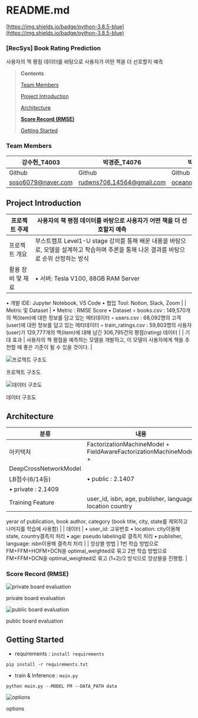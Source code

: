 # README.md

[https://img.shields.io/badge/python-3.8.5-blue](https://img.shields.io/badge/python-3.8.5-blue)

### **[RecSys] Book Rating Prediction**

사용자의 책 평점 데이터를 바탕으로 사용자가 어떤 책을 더 선호할지 예측

> **Contents**
> 
> 
> [Team Members](https://www.notion.so/Team-Members-e389629cd8fc479692374679235c1794) 
> 
> [Project Introduction](https://www.notion.so/Project-Introduction-61da6850f61b4aee8dfff1f4b6290fc8) 
> 
> [Architecture](https://www.notion.so/Architecture-b6ca42a38bab407e8e232015066fb557) 
> 
> [**Score Record (RMSE)**](https://www.notion.so/Score-Record-RMSE-5ccb88d1191643028af3f2e5b3a9fd40) 
> 
> [Getting Started](https://www.notion.so/Getting-Started-2d657e0222084a4fa340f731869fcd84) 
> 

### Team Members

| 강수헌_T4003 | 박경준_T4076 | 박용욱_T4088 | 오희정_T4129 | 정소빈_4196 |
| --- | --- | --- | --- | --- |
| Github | Github | Github | Github | Github |
| soso6079@naver.com | rudwns708.14564@gmail.com | oceanofglitta@gmail.com | ohhj1999@gmail.com | sobing98@gmail.com |

## Project Introduction

| 프로젝트 주제 | 사용자의 책 평점 데이터를 바탕으로 사용자가 어떤 책을 더 선호할지 예측 |
| --- | --- |
| 프로젝트 개요 | 부스트캠프 Level1-U stage 강의를 통해 배운 내용을 바탕으로, 모델을 설계하고 학습하며 추론을 통해 나온 결과를 바탕으로 순위 산정하는 방식 |
| 활용 장비 및 재료 | • 서버: Tesla V100, 88GB RAM Server
• 개발 IDE: Jupyter Notebook, VS Code
• 협업 Tool: Notion, Slack, Zoom |
| Metric 및 Dataset | • Metric : RMSE Score
• Dataset
  ◦ books.csv : 149,570개의 책(item)에 대한 정보를 담고 있는 메타데이터
  ◦ users.csv : 68,092명의 고객(user)에 대한 정보를 담고 있는 메타데이터
  ◦ train_ratings.csv : 59,803명의 사용자(user)가 129,777개의 책(item)에 대해 남긴 306,795건의 평점(rating) 데이터
 |
| 기대 효과 | 사용자의 책 평점을 예측하는 모델을 개발하고, 이 모델이 사용자에게 책을 추천할 때 좋은 기준이 될 수 있을 것이다.  |

![프로젝트 구조도](https://user-images.githubusercontent.com/76675506/200248697-c05d655e-e983-463c-b7ee-973edde90af9.png)


프로젝트 구조도

![데이터 구조도](https://user-images.githubusercontent.com/76675506/200249158-5f0d97f7-1990-47e0-935a-ef975dc432ce.png)

데이터 구조도

## Architecture

| 분류 | 내용 |
| --- | --- |
| 아키텍처 | FactorizationMachineModel + FieldAwareFactorizationMachineModel +
DeepCrossNetworkModel |
| LB점수(6/14등) | • public : 2.1407
• private : 2.1409 |
| Training Feature | user_id, isbn, age, publisher, language, location country
yerar of publication, book author, category
(book title, city, state를 제외하고 나머지를 학습에 사용함) |
| 데이터 | • user_id: 고유번호
• location: city이용해 state, country결측치 처리
• age: pseudo labeling로 결측치 처리
• publisher, language: isbn이용해 결측치 처리 |
| 앙상블 방법 | 1번 학습 방법으로 FM+FFM+HOFM+DCN을 optimal_weighted로 묶고
2번 학습 방법으로 FM+FFM+DCN을 optimal_weighted로 묶고
(1+2)/2 방식으로 앙상블을 진행함. |

### **Score Record (RMSE)**

![private board evaluation](https://user-images.githubusercontent.com/76675506/200249433-a41ea708-9040-4060-9c75-b6ad03814039.png)

private board evaluation

![public board evaluation](https://user-images.githubusercontent.com/76675506/200249732-8e304813-ed2a-4a67-8a15-1034276d3cb6.png)

public board evaluation

## Getting Started

- requirements : `install requirements`

```
pip install -r requirements.txt
```

- train & Inference : `main.py`

```
python main.py --MODEL FM --DATA_PATH data
```

![options](https://user-images.githubusercontent.com/76675506/200249850-d40a0e84-5710-4bbd-8972-22655a935382.png)

options

